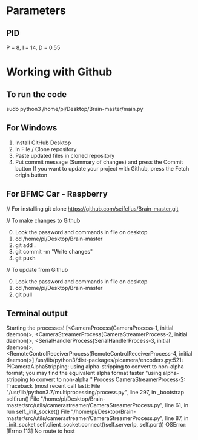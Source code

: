 # Parameters
## PID
P = 8, I = 14, D = 0.55

# Working with Github

## To run the code
sudo python3 /home/pi/Desktop/Brain-master/main.py

## For Windows

1) Install GitHub Desktop
2) In File / Clone repository
3) Paste updated files in cloned repository
4) Put commit message (Summary of changes) and press the Commit button
If you want to update your project with Github, press the Fetch origin button

## For BFMC Car - Raspberry
// For installing
git clone https://github.com/seifelius/Brain-master.git

// To make changes to Github

0) Look the password and commands in file on desktop
1) cd /home/pi/Desktop/Brain-master
2) git add .
3) git commit -m "Write changes"
4) git push

// To update from Github

0) Look the password and commands in file on desktop
1) cd /home/pi/Desktop/Brain-master
2) git pull




## Terminal output
Starting the processes! [<CameraProcess(CameraProcess-1, initial daemon)>, <CameraStreamerProcess(CameraStreamerProcess-2, initial daemon)>, <SerialHandlerProcess(SerialHandlerProcess-3, initial daemon)>, <RemoteControlReceiverProcess(RemoteControlReceiverProcess-4, initial daemon)>]
/usr/lib/python3/dist-packages/picamera/encoders.py:521: PiCameraAlphaStripping: using alpha-stripping to convert to non-alpha format; you may find the equivalent alpha format faster
  "using alpha-stripping to convert to non-alpha "
Process CameraStreamerProcess-2:
Traceback (most recent call last):
  File "/usr/lib/python3.7/multiprocessing/process.py", line 297, in _bootstrap
    self.run()
  File "/home/pi/Desktop/Brain-master/src/utils/camerastreamer/CameraStreamerProcess.py", line 61, in run
    self._init_socket()
  File "/home/pi/Desktop/Brain-master/src/utils/camerastreamer/CameraStreamerProcess.py", line 87, in _init_socket
    self.client_socket.connect((self.serverIp, self.port))
OSError: [Errno 113] No route to host


